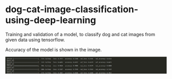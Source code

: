 # dog-cat-image-classification-using-deep-learning
Training and validation of a model, to classify dog and cat images from given data using tensorflow.

Accuracy of the model is shown in the image.


![Output](https://github.com/phet2309/dog-cat-image-classification-using-deep-learning/blob/master/result.png)
